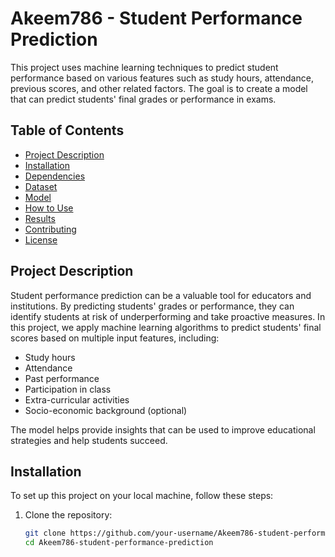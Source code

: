 # Akeem786 - Student Performance Prediction

This project uses machine learning techniques to predict student performance based on various features such as study hours, attendance, previous scores, and other related factors. The goal is to create a model that can predict students' final grades or performance in exams.

## Table of Contents
- [Project Description](#project-description)
- [Installation](#installation)
- [Dependencies](#dependencies)
- [Dataset](#dataset)
- [Model](#model)
- [How to Use](#how-to-use)
- [Results](#results)
- [Contributing](#contributing)
- [License](#license)

## Project Description

Student performance prediction can be a valuable tool for educators and institutions. By predicting students' grades or performance, they can identify students at risk of underperforming and take proactive measures. In this project, we apply machine learning algorithms to predict students' final scores based on multiple input features, including:

- Study hours
- Attendance
- Past performance
- Participation in class
- Extra-curricular activities
- Socio-economic background (optional)

The model helps provide insights that can be used to improve educational strategies and help students succeed.

## Installation

To set up this project on your local machine, follow these steps:

1. Clone the repository:
   ```bash
   git clone https://github.com/your-username/Akeem786-student-performance-prediction.git
   cd Akeem786-student-performance-prediction
